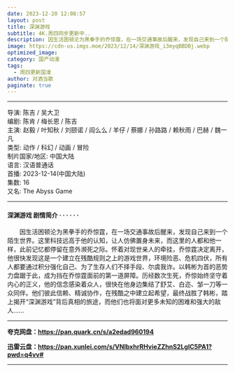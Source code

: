 ```yaml
---
date: 2023-12-20 12:08:57
layout: post
title: 深渊游戏
subtitle: 4K.周四同步更新中..
description: 因生活困顿沦为黑拳手的乔惊霆，在一场交通事故后醒来，发现自己来到一个陌生世界。这里科技远高于他的认知，让人仿佛置身未来，而这里的人都和他一样，此前记忆都停留在意外濒死之际...
image: https://cdn-us.imgs.moe/2023/12/14/深渊游戏_i3myqBBDBj.webp
optimized_image: 
category: 国产动漫
tags:
  - 周四更新国漫
author: 对酒当歌
paginate: true
---
```


---

导演: 陈吉 / 吴大卫  
编剧: 陈肯 / 梅长恩 / 陈吉  
主演: 赵毅 / 叶知秋 / 刘颐诺 / 阎么么 / 羊仔 / 蔡娜 / 孙路路 / 赖秋雨 / 巴赫 / 魏一凡  
类型: 动作 / 科幻 / 动画 / 冒险  
制片国家/地区: 中国大陆  
语言: 汉语普通话  
首播: 2023-12-14(中国大陆)  
集数: 16  
又名: The Abyss Game  

---

#### 深渊游戏 剧情简介 · · · · · ·

　　因生活困顿沦为黑拳手的乔惊霆，在一场交通事故后醒来，发现自己来到一个陌生世界。这里科技远高于他的认知，让人仿佛置身未来，而这里的人都和他一样，此前记忆都停留在意外濒死之际。怀着对现世亲人的牵挂，乔惊霆决定离开，他很快发现这是一个建立在残酷规则之上的游戏世界，环境险恶、危机四伏，所有人都要通过积分强化自己、为了生存人们不择手段、尔虞我诈。以韩彬为首的恶势力盘踞于此，成为挡在乔惊霆面前的第一道屏障。历经数次生死，乔惊始终坚守着内心的正义，他的信念感染着众人，很快在他身边集结了舒艾、白迩、邹一刀等一众同伴。他们彼此信赖、精诚协作，在残酷之中建立起希望，最终战胜了韩彬，踏上揭开“深渊游戏”背后真相的旅途，而他们也将面对更多未知的困难和强大的敌人......

---

**夸克网盘：<https://pan.quark.cn/s/a2edad960194>**

**迅雷云盘：<https://pan.xunlei.com/s/VNlbxhrRHvieZZhnS2LglC5PA1?pwd=q4vv#>**

---
